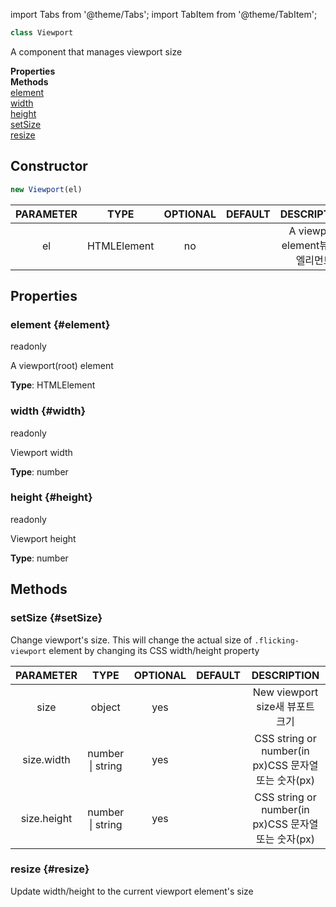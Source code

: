 import Tabs from '@theme/Tabs';
import TabItem from '@theme/TabItem';

```ts
class Viewport 
```
A component that manages viewport size

<div className="container">
    <div className="row mb-2"><div className="col col--6"><strong>Properties</strong></div><div className="col col--6"><strong>Methods</strong></div></div>
    <div className="row"><div className="col col--6"><a href="#element">element</a><br/><a href="#width">width</a><br/><a href="#height">height</a></div><div className="col col--6"><a href="#setSize">setSize</a><br/><a href="#resize">resize</a></div></div>
  </div>

## Constructor
```ts
new Viewport(el)
```
|PARAMETER|TYPE|OPTIONAL|DEFAULT|DESCRIPTION|
|:---:|:---:|:---:|:---:|:---:|
|el|HTMLElement|no||A viewport element<ko>뷰포트 엘리먼트</ko>|


## Properties

### element {#element}
<div className="bulma-tags">

<span className="bulma-tag is-info">readonly</span>


</div>

A viewport(root) element

**Type**: HTMLElement











### width {#width}
<div className="bulma-tags">

<span className="bulma-tag is-info">readonly</span>


</div>

Viewport width

**Type**: number











### height {#height}
<div className="bulma-tags">

<span className="bulma-tag is-info">readonly</span>


</div>

Viewport height

**Type**: number











## Methods

### setSize {#setSize}
<div className="bulma-tags">




</div>

Change viewport's size.
This will change the actual size of `.flicking-viewport` element by changing its CSS width/height property





|PARAMETER|TYPE|OPTIONAL|DEFAULT|DESCRIPTION|
|:---:|:---:|:---:|:---:|:---:|
|size|object|yes||New viewport size<ko>새 뷰포트 크기</ko>|
|size.width|number \| string|yes||CSS string or number(in px)<ko>CSS 문자열 또는 숫자(px)</ko>|
|size.height|number \| string|yes||CSS string or number(in px)<ko>CSS 문자열 또는 숫자(px)</ko>|







### resize {#resize}
<div className="bulma-tags">




</div>

Update width/height to the current viewport element's size














